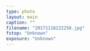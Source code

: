 ```yaml
---
type: photo
layout: main
caption: ""
filename: "20171116222258.jpg"
fstop: "Unknown"
exposure: "Unknown"
---
```

